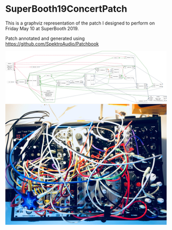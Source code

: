 # SuperBooth19ConcertPatch
This is a graphviz representation of the patch I designed to perform on Friday May 10 at SuperBooth 2019.

Patch annotated and generated using https://github.com/SpektroAudio/Patchbook 

![patch_graph]( /Vogel_SuperBooth19a.png )
![ref_photo]( /IMG_1228.jpg )
